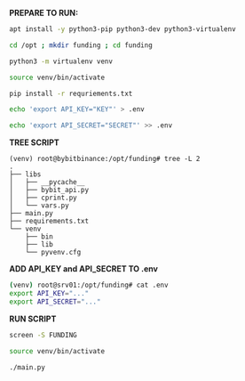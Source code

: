 **PREPARE TO RUN:**
```sh
apt install -y python3-pip python3-dev python3-virtualenv
```

```sh
cd /opt ; mkdir funding ; cd funding
```

```sh
python3 -m virtualenv venv
```

```sh
source venv/bin/activate
```

```sh
pip install -r requriements.txt
```

```sh
echo 'export API_KEY="KEY"' > .env
```

```sh
echo 'export API_SECRET="SECRET"' >> .env
```

**TREE SCRIPT**
```
(venv) root@bybitbinance:/opt/funding# tree -L 2
.
├── libs
│   ├── __pycache__
│   ├── bybit_api.py
│   ├── cprint.py
│   └── vars.py
├── main.py
├── requirements.txt
└── venv
    ├── bin
    ├── lib
    └── pyvenv.cfg
```

**ADD API_KEY and API_SECRET TO .env**
```sh
(venv) root@srv01:/opt/funding# cat .env
export API_KEY="..."
export API_SECRET="..."
```

**RUN SCRIPT**
```bash
screen -S FUNDING
```

```sh
source venv/bin/activate
```

```bash
./main.py
```
